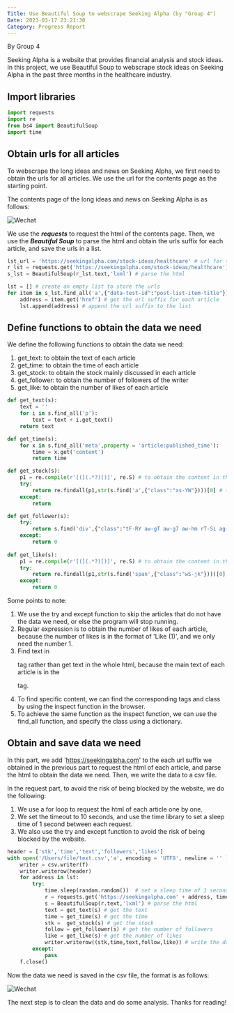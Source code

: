 ```yaml
---
Title: Use Beautiful Soup to webscrape Seeking Alpha (by "Group 4")
Date: 2023-03-17 23:21:30
Category: Progress Report
---
```


By Group 4

Seeking Alpha is a website that provides financial analysis and stock ideas. In this
project, we use Beautiful Soup to webscrape stock ideas on Seeking Alpha in the past three months in the healthcare industry.

## Import libraries

```python
import requests
import re
from bs4 import BeautifulSoup
import time
```

## Obtain urls for all articles

To webscrape the long ideas and news on Seeking Alpha, we first need to obtain the urls for all articles.
We use the url for the contents page as the starting point. 

The contents page of the long ideas and news on Seeking Alpha is as follows:

![Wechat]({static}/images/Group4-Post04_WechatIMG48.jpg)


We use the _**requests**_ to request the html of the contents page. Then, 
we use the **_Beautiful Soup_** to parse the html and obtain the urls suffix for each article, and save the urls in a list. 

```python
lst_url = 'https://seekingalpha.com/stock-ideas/healthcare' # url for the contents page
r_lst = requests.get('https://seekingalpha.com/stock-ideas/healthcare') # request the html
s_lst = BeautifulSoup(r_lst.text,'lxml') # parse the html
```
```python
lst = [] # create an empty list to store the urls
for item in s_lst.find_all('a',{"data-test-id":"post-list-item-title"}): # find all the articles
    address = item.get('href') # get the url suffix for each article
    lst.append(address) # append the url suffix to the list
```
## Define functions to obtain the data we need
We define the following functions to obtain the data we need:
1. get_text: to obtain the text of each article
2. get_time: to obtain the time of each article
3. get_stock: to obtain the stock mainly discussed in each article
4. get_follower: to obtain the number of followers of the writer
5. get_like: to obtain the number of likes of each article

```python
def get_text(s):
    text = ''
    for i in s.find_all('p'):
        text = text + i.get_text() 
    return text

def get_time(s):
    for x in s.find_all('meta',property = 'article:published_time'): 
        time = x.get('content')
        return time

def get_stock(s):
    p1 = re.compile(r'[(](.*?)[)]', re.S) # to obtain the content in the brackets
    try:
        return re.findall(p1,str(s.find('a',{"class":"xs-YW"})))[0] # to obtain the stock
    except:
        return

def get_follower(s):
    try:
        return s.find('div',{"class":"tF-RY aw-gT aw-g7 aw-hm rT-Si ag-gn aw-gT aw-g7 aw-hm"}).get_text().split()[0]
    except:
        return 0
    
def get_like(s):
    p1 = re.compile(r'[(](.*?)[)]', re.S) # to obtain the content in the brackets
    try:
        return re.findall(p1,str(s.find('span',{"class":"wS-jk"})))[0]  # to obtain the number of likes
    except:
        return 0
```
Some points to note:
1. We use the try and except function to skip the articles that do not have the data we need, or else the program will stop running.
2. Regular expression is to obtain the number of likes of each article, 
because the number of likes is in the format of 'Like (1)', and we only need the number 1.
3. Find text in <p> tag rather than get text in the whole html, because the main text of each article is in the <p> tag. 
4. To find specific content, we can find the corresponding tags and class by using the inspect function in the browser. 
5. To achieve the same function as the inspect function, we can use the find_all function, and specify the class using a dictionary.



## Obtain and save data we need

In this part, we add 'https://seekingalpha.com' to the each url suffix we obtained in the previous part 
to request the html of each article, and parse the html to obtain the data we need.
Then, we write the data to a csv file.

In the request part, to avoid the risk of being blocked by the website, we do the following:
1. We use a for loop to request the html of each article one by one. 
2. We set the timeout to 10 seconds, and use the time library to set a sleep time of 1 second between each request. 
3. We also use the try and except function to avoid the risk of being blocked by the website.

```python
header = ['stk','time','text','followers','likes'] 
with open('/Users/file/text.csv','a', encoding = 'UTF8', newline = '' ) as f:
    writer = csv.writer(f) 
    writer.writerow(header) 
    for address in lst: 
        try: 
            time.sleep(random.random())  # set a sleep time of 1 second between each request
            r = requests.get('https://seekingalpha.com' + address, timeout = 10) # request the html
            s = BeautifulSoup(r.text,'lxml') # parse the html
            text = get_text(s) # get the text
            time = get_time(s) # get the time
            stk =  get_stock(s) # get the stock
            follow = get_follower(s) # get the number of followers
            like = get_like(s) # get the number of likes
            writer.writerow((stk,time,text,follow,like)) # write the data to the csv file
        except:
            pass 
    f.close()
```
Now the data we need is saved in the csv file, the format is as follows:

![Wechat]({static}/images/Group4-Post04_WechatIMG50.jpg)

The next step is to clean the data and do some analysis. Thanks for reading!
